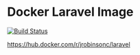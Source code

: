 # Docker Laravel Image

[![Build Status](https://travis-ci.org/jrobinsonc/docker-laravel-image.svg?branch=master)](https://travis-ci.org/jrobinsonc/docker-laravel-image)

<https://hub.docker.com/r/jrobinsonc/laravel>